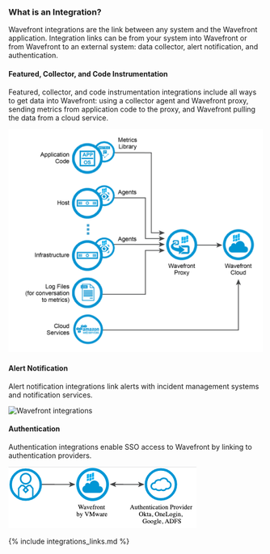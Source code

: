### What is an Integration?

Wavefront integrations are the link between any system and the Wavefront application. Integration links can be from your system into Wavefront or from Wavefront to an external system: data collector, alert notification, and authentication.

#### Featured, Collector, and Code Instrumentation

Featured, collector, and code instrumentation integrations include all ways to get data into Wavefront: using a collector agent and Wavefront proxy, sending metrics from application code to the proxy, and Wavefront pulling the data from a cloud service.

![Wavefront integrations](images/wavefront_architecture.png)

####  Alert Notification

Alert notification integrations link alerts with incident management systems and notification services.

![Wavefront integrations](images/integrations_alert_notification.png)

####  Authentication

Authentication integrations enable SSO access to Wavefront by linking to authentication providers.

![Wavefront integrations](images/integrations_authentication.png)

{% include integrations_links.md %}
